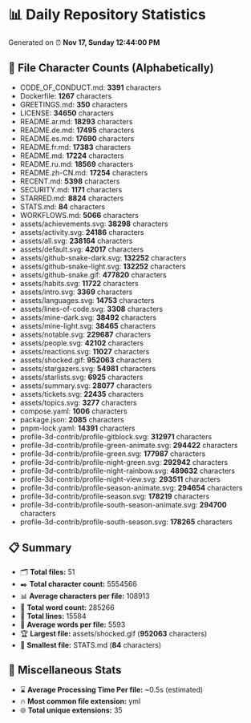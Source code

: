 # 📊 Daily Repository Statistics
Generated on ⏰ **Nov 17, Sunday 12:44:00 PM**

## 📂 File Character Counts (Alphabetically)
- CODE_OF_CONDUCT.md: **3391** characters
- Dockerfile: **1267** characters
- GREETINGS.md: **350** characters
- LICENSE: **34650** characters
- README.ar.md: **18293** characters
- README.de.md: **17495** characters
- README.es.md: **17690** characters
- README.fr.md: **17383** characters
- README.md: **17224** characters
- README.ru.md: **18569** characters
- README.zh-CN.md: **17254** characters
- RECENT.md: **5398** characters
- SECURITY.md: **1171** characters
- STARRED.md: **8824** characters
- STATS.md: **84** characters
- WORKFLOWS.md: **5066** characters
- assets/achievements.svg: **38298** characters
- assets/activity.svg: **24186** characters
- assets/all.svg: **238164** characters
- assets/default.svg: **42017** characters
- assets/github-snake-dark.svg: **132252** characters
- assets/github-snake-light.svg: **132252** characters
- assets/github-snake.gif: **477820** characters
- assets/habits.svg: **11722** characters
- assets/intro.svg: **3369** characters
- assets/languages.svg: **14753** characters
- assets/lines-of-code.svg: **3308** characters
- assets/mine-dark.svg: **38492** characters
- assets/mine-light.svg: **38465** characters
- assets/notable.svg: **229687** characters
- assets/people.svg: **42102** characters
- assets/reactions.svg: **11027** characters
- assets/shocked.gif: **952063** characters
- assets/stargazers.svg: **54981** characters
- assets/starlists.svg: **6925** characters
- assets/summary.svg: **28077** characters
- assets/tickets.svg: **22435** characters
- assets/topics.svg: **3277** characters
- compose.yaml: **1006** characters
- package.json: **2085** characters
- pnpm-lock.yaml: **14391** characters
- profile-3d-contrib/profile-gitblock.svg: **312971** characters
- profile-3d-contrib/profile-green-animate.svg: **294422** characters
- profile-3d-contrib/profile-green.svg: **177987** characters
- profile-3d-contrib/profile-night-green.svg: **292942** characters
- profile-3d-contrib/profile-night-rainbow.svg: **489632** characters
- profile-3d-contrib/profile-night-view.svg: **293511** characters
- profile-3d-contrib/profile-season-animate.svg: **294654** characters
- profile-3d-contrib/profile-season.svg: **178219** characters
- profile-3d-contrib/profile-south-season-animate.svg: **294700** characters
- profile-3d-contrib/profile-south-season.svg: **178265** characters

## 📋 Summary
- 🗂️ **Total files:** 51
- ✒️ **Total character count:** 5554566
- 📊 **Average characters per file:** 108913
- 📝 **Total word count:** 285266
- 🧾 **Total lines:** 15584
- 📐 **Average words per file:** 5593
- 🏆 **Largest file:** assets/shocked.gif (**952063** characters)
- 🥉 **Smallest file:** STATS.md (**84** characters)

## 🌟 Miscellaneous Stats
- ⌛ **Average Processing Time Per file:** ~0.5s (estimated)
- 🔥 **Most common file extension:** yml
- 🌐 **Total unique extensions:** 35
